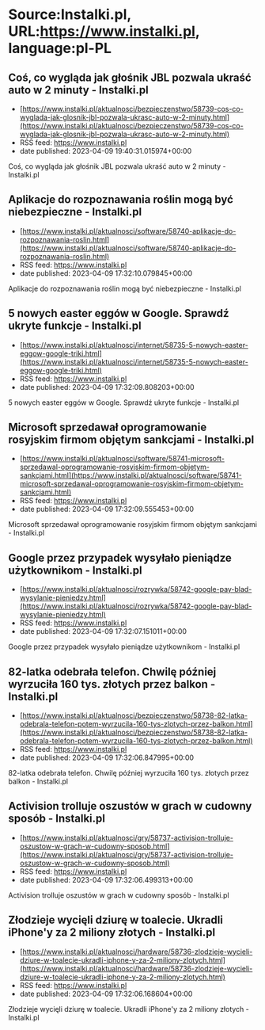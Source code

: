 # Source:Instalki.pl, URL:https://www.instalki.pl, language:pl-PL

## Coś, co wygląda jak głośnik JBL pozwala ukraść auto w 2 minuty - Instalki.pl
 - [https://www.instalki.pl/aktualnosci/bezpieczenstwo/58739-cos-co-wyglada-jak-glosnik-jbl-pozwala-ukrasc-auto-w-2-minuty.html](https://www.instalki.pl/aktualnosci/bezpieczenstwo/58739-cos-co-wyglada-jak-glosnik-jbl-pozwala-ukrasc-auto-w-2-minuty.html)
 - RSS feed: https://www.instalki.pl
 - date published: 2023-04-09 19:40:31.015974+00:00

Coś, co wygląda jak głośnik JBL pozwala ukraść auto w 2 minuty - Instalki.pl

## Aplikacje do rozpoznawania roślin mogą być niebezpieczne - Instalki.pl
 - [https://www.instalki.pl/aktualnosci/software/58740-aplikacje-do-rozpoznawania-roslin.html](https://www.instalki.pl/aktualnosci/software/58740-aplikacje-do-rozpoznawania-roslin.html)
 - RSS feed: https://www.instalki.pl
 - date published: 2023-04-09 17:32:10.079845+00:00

Aplikacje do rozpoznawania roślin mogą być niebezpieczne - Instalki.pl

## 5 nowych easter eggów w Google. Sprawdź ukryte funkcje - Instalki.pl
 - [https://www.instalki.pl/aktualnosci/internet/58735-5-nowych-easter-eggow-google-triki.html](https://www.instalki.pl/aktualnosci/internet/58735-5-nowych-easter-eggow-google-triki.html)
 - RSS feed: https://www.instalki.pl
 - date published: 2023-04-09 17:32:09.808203+00:00

5 nowych easter eggów w Google. Sprawdź ukryte funkcje - Instalki.pl

## Microsoft sprzedawał oprogramowanie rosyjskim firmom objętym sankcjami - Instalki.pl
 - [https://www.instalki.pl/aktualnosci/software/58741-microsoft-sprzedawal-oprogramowanie-rosyjskim-firmom-objetym-sankcjami.html](https://www.instalki.pl/aktualnosci/software/58741-microsoft-sprzedawal-oprogramowanie-rosyjskim-firmom-objetym-sankcjami.html)
 - RSS feed: https://www.instalki.pl
 - date published: 2023-04-09 17:32:09.555453+00:00

Microsoft sprzedawał oprogramowanie rosyjskim firmom objętym sankcjami - Instalki.pl

## Google przez przypadek wysyłało pieniądze użytkownikom - Instalki.pl
 - [https://www.instalki.pl/aktualnosci/rozrywka/58742-google-pay-blad-wysylanie-pieniedzy.html](https://www.instalki.pl/aktualnosci/rozrywka/58742-google-pay-blad-wysylanie-pieniedzy.html)
 - RSS feed: https://www.instalki.pl
 - date published: 2023-04-09 17:32:07.151011+00:00

Google przez przypadek wysyłało pieniądze użytkownikom - Instalki.pl

## 82-latka odebrała telefon. Chwilę później wyrzuciła 160 tys. złotych przez balkon - Instalki.pl
 - [https://www.instalki.pl/aktualnosci/bezpieczenstwo/58738-82-latka-odebrala-telefon-potem-wyrzucila-160-tys-zlotych-przez-balkon.html](https://www.instalki.pl/aktualnosci/bezpieczenstwo/58738-82-latka-odebrala-telefon-potem-wyrzucila-160-tys-zlotych-przez-balkon.html)
 - RSS feed: https://www.instalki.pl
 - date published: 2023-04-09 17:32:06.847995+00:00

82-latka odebrała telefon. Chwilę później wyrzuciła 160 tys. złotych przez balkon - Instalki.pl

## Activision trolluje oszustów w grach w cudowny sposób - Instalki.pl
 - [https://www.instalki.pl/aktualnosci/gry/58737-activision-trolluje-oszustow-w-grach-w-cudowny-sposob.html](https://www.instalki.pl/aktualnosci/gry/58737-activision-trolluje-oszustow-w-grach-w-cudowny-sposob.html)
 - RSS feed: https://www.instalki.pl
 - date published: 2023-04-09 17:32:06.499313+00:00

Activision trolluje oszustów w grach w cudowny sposób - Instalki.pl

## Złodzieje wycięli dziurę w toalecie. Ukradli iPhone'y za 2 miliony złotych - Instalki.pl
 - [https://www.instalki.pl/aktualnosci/hardware/58736-zlodzieje-wycieli-dziure-w-toalecie-ukradli-iphone-y-za-2-miliony-zlotych.html](https://www.instalki.pl/aktualnosci/hardware/58736-zlodzieje-wycieli-dziure-w-toalecie-ukradli-iphone-y-za-2-miliony-zlotych.html)
 - RSS feed: https://www.instalki.pl
 - date published: 2023-04-09 17:32:06.168604+00:00

Złodzieje wycięli dziurę w toalecie. Ukradli iPhone'y za 2 miliony złotych - Instalki.pl

